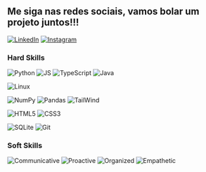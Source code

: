 ## Me siga nas redes sociais, vamos bolar um projeto juntos!!!

[![LinkedIn](https://img.shields.io/badge/LinkedIn-000?style=for-the-badge&logo=linkedin&logoColor=0E76A8)](https://www.linkedin.com/in/clara-ferreira-batista/)
[![Instagram](https://img.shields.io/badge/Instagram-000?style=for-the-badge&logo=instagram)](https://www.instagram.com/herpetotheres.cachinnans/)

### Hard Skills 
![Python](https://img.shields.io/badge/Python-000?style=for-the-badge&logo=python)
![JS](https://img.shields.io/badge/JAVASCRIPT-000?style=for-the-badge&logo=Javascript&)
![TypeScript](https://img.shields.io/badge/TypeScript-000?style=for-the-badge&logo=typescript)
![Java](https://img.shields.io/badge/Java-000?style=for-the-badge&logo=java)

![Linux](https://img.shields.io/badge/Linux-000?style=for-the-badge&logo=linux)

![NumPy](https://img.shields.io/badge/numpy-%23013243.svg?style=for-the-badge&logo=numpy&logoColor=white)
![Pandas](https://img.shields.io/badge/pandas-%23150458.svg?style=for-the-badge&logo=pandas&logoColor=white)
![TailWind](https://img.shields.io/badge/TailWind-000?style=for-the-badge&logo=TailWindcss)

![HTML5](https://img.shields.io/badge/HTML5-000?style=for-the-badge&logo=html5)
![CSS3](https://img.shields.io/badge/CSS3-000?style=for-the-badge&logo=css3&logoColor=264CE4)

![SQLite](https://img.shields.io/badge/SQLite-000?style=for-the-badge&logo=SQLite&logoColor=blue)
![Git](https://img.shields.io/badge/Git-000?style=for-the-badge&logo=git)


### Soft Skills
![Communicative](https://img.shields.io/badge/Communicative-red)
![Proactive](https://img.shields.io/badge/Proactive-blue)
![Organized](https://img.shields.io/badge/Organized-red)
![Empathetic](https://img.shields.io/badge/Empathetic-blue)
